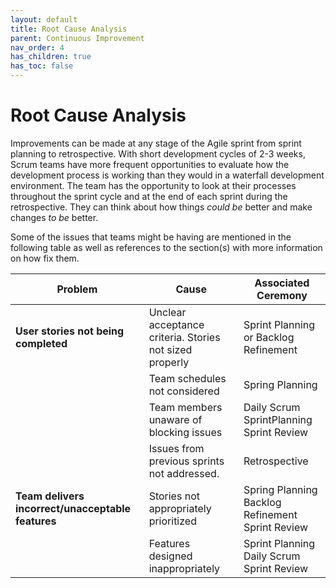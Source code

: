 ```yaml
---
layout: default
title: Root Cause Analysis
parent: Continuous Improvement
nav_order: 4
has_children: true
has_toc: false
---
```


# Root Cause Analysis

Improvements can be made at any stage of the Agile sprint from sprint planning to retrospective. With short development cycles of 2-3 weeks, 
Scrum teams have more frequent opportunities to evaluate how the development process is working than they would in a waterfall development 
environment. The team has the opportunity to look at their processes throughout the sprint cycle and at the end of each sprint during the retrospective. 
They can think about how things _could be_ better and make changes _to be_ better. 

Some of the issues that teams might be having are mentioned in the following table as well as references to the section(s) with more information 
on how fix them.

| Problem                                       | Cause                                                   | Associated Ceremony                               |
|-----------------------------------------------|---------------------------------------------------------|---------------------------------------------------|
| **User stories not being completed**              | Unclear acceptance criteria. Stories not sized properly | Sprint Planning  or Backlog Refinement            |
|                                               | Team schedules not considered                           | Spring Planning                                   |
|                                               | Team members unaware of blocking issues                 | Daily Scrum <br/>SprintPlanning<br/>  Sprint Review         |
|                                               | Issues from previous sprints not addressed.             | Retrospective                                     |
| **Team delivers incorrect/unacceptable features** | Stories not appropriately prioritized                   | Spring Planning<br/>  Backlog Refinement<br/> Sprint Review |
|                                               | Features designed inappropriately                       | Sprint Planning<br/> Daily Scrum<br/> Sprint Review         |
